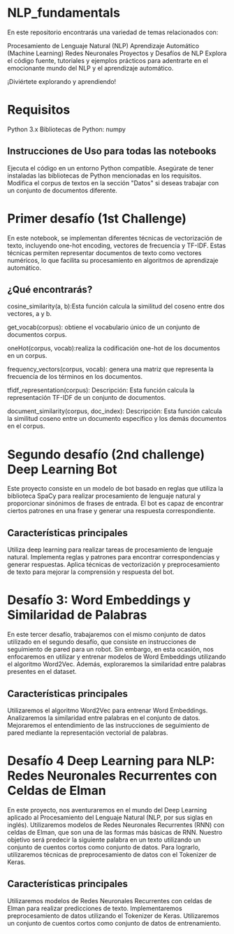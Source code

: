 # NLP_fundamentals

En este repositorio encontrarás una variedad de temas relacionados con:

Procesamiento de Lenguaje Natural (NLP)
Aprendizaje Automático (Machine Learning)
Redes Neuronales
Proyectos y Desafíos de NLP
Explora el código fuente, tutoriales y ejemplos prácticos para adentrarte en el emocionante mundo del NLP y el aprendizaje automático.

¡Diviértete explorando y aprendiendo!

# Requisitos
Python 3.x
Bibliotecas de Python: numpy

##  Instrucciones de Uso para todas las notebooks
Ejecuta el código en un entorno Python compatible.
Asegúrate de tener instaladas las bibliotecas de Python mencionadas en los requisitos.
Modifica el corpus de textos en la sección "Datos" si deseas trabajar con un conjunto de documentos diferente.

# Primer desafío (1st Challenge)
En este notebook, se implementan diferentes técnicas de vectorización de texto, incluyendo one-hot encoding, vectores de frecuencia y TF-IDF. Estas técnicas permiten representar documentos de texto como vectores numéricos, lo que facilita su procesamiento en algoritmos de aprendizaje automático.

## ¿Qué encontrarás?
cosine_similarity(a, b):Esta función calcula la similitud del coseno entre dos vectores, a y b.

get_vocab(corpus): obtiene el vocabulario único de un conjunto de documentos corpus.

oneHot(corpus, vocab):realiza la codificación one-hot de los documentos en un corpus.

frequency_vectors(corpus, vocab): genera una matriz que representa la frecuencia de los términos en los documentos.

tfidf_representation(corpus):
Descripción: Esta función calcula la representación TF-IDF de un conjunto de documentos.

document_similarity(corpus, doc_index):
Descripción: Esta función calcula la similitud coseno entre un documento específico y los demás documentos en el corpus.

# Segundo desafío (2nd challenge) Deep Learning Bot

Este proyecto consiste en un modelo de bot basado en reglas que utiliza la biblioteca SpaCy para realizar procesamiento de lenguaje natural y proporcionar sinónimos de frases de entrada. El bot es capaz de encontrar ciertos patrones en una frase y generar una respuesta correspondiente.

## Características principales
Utiliza deep learning para realizar tareas de procesamiento de lenguaje natural.
Implementa reglas y patrones para encontrar correspondencias y generar respuestas.
Aplica técnicas de vectorización y preprocesamiento de texto para mejorar la comprensión y respuesta del bot.

# Desafío 3: Word Embeddings y Similaridad de Palabras
En este tercer desafío, trabajaremos con el mismo conjunto de datos utilizado en el segundo desafío, que consiste en instrucciones de seguimiento de pared para un robot. Sin embargo, en esta ocasión, nos enfocaremos en utilizar y entrenar modelos de Word Embeddings utilizando el algoritmo Word2Vec. Además, exploraremos la similaridad entre palabras presentes en el dataset.

## Características principales
Utilizaremos el algoritmo Word2Vec para entrenar Word Embeddings.
Analizaremos la similaridad entre palabras en el conjunto de datos.
Mejoraremos el entendimiento de las instrucciones de seguimiento de pared mediante la representación vectorial de palabras.

# Desafío 4 Deep Learning para NLP: Redes Neuronales Recurrentes con Celdas de Elman
En este proyecto, nos aventuraremos en el mundo del Deep Learning aplicado al Procesamiento del Lenguaje Natural (NLP, por sus siglas en inglés). Utilizaremos modelos de Redes Neuronales Recurrentes (RNN) con celdas de Elman, que son una de las formas más básicas de RNN. Nuestro objetivo será predecir la siguiente palabra en un texto utilizando un conjunto de cuentos cortos como conjunto de datos. Para lograrlo, utilizaremos técnicas de preprocesamiento de datos con el Tokenizer de Keras.

## Características principales
Utilizaremos modelos de Redes Neuronales Recurrentes con celdas de Elman para realizar predicciones de texto.
Implementaremos preprocesamiento de datos utilizando el Tokenizer de Keras.
Utilizaremos un conjunto de cuentos cortos como conjunto de datos de entrenamiento.
